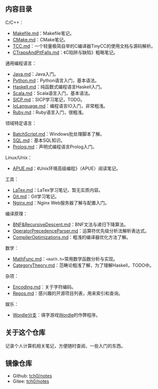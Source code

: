 ## 内容目录

C/C++：
- [Makefile.md](Makefile.md)：Makefile笔记。
- [CMake.md](CMake.md)：CMake笔记。
- [TCC.md](TCC.md)：一个轻量极简自举的C编译器TinyCC的使用文档与源码解析。
- [CTrapsAndPitFalls.md](CTrapsAndPitFalls.md)：《C陷阱与缺陷》粗略笔记。

通用编程语言：
- [Java.md](Java.md)：Java入门。
- [Python.md](Python.md)：Python语言入门，基本语法。
- [Haskell.md](Haskell.md)：纯函数式编程语言Haskell入门。
- [Scala.md](Scala.md)：Scala语言入门，基本语法。
- [SICP.md](SICP.md)：SICP学习笔记，TODO。
- [IoLanguage.md](IoLanguage.md)：编程语言IO入门，非常粗浅。
- [Ruby.md](Ruby.md)：Ruby语言入门，很粗浅。

领域特定语言：
- [BatchScript.md](BatchScript.md)：Windows批处理脚本了解。
- [SQL.md](SQL.md)：基本SQL知识。
- [Prolog.md](Prolog.md)：声明式编程语言Prolog入门。

Linux/Unix：
- [APUE.md](APUE.md)：《Unix环境高级编程》（APUE）阅读笔记。

工具：
- [LaTex.md](LaTeX.md)：LaTex学习笔记，暂无实质内容。
- [Git.md](Git.md)：Git学习笔记。
- [Nginx.md](Nginx.md)：Nginx Web服务器了解与配置入门。

编译原理：
- [BNF&RecursiveDescent.md](BNF&RecursiveDescent.md)：BNF文法与递归下降算法。
- [OperatorPrecedenceParser.md](OperatorPrecedenceParser.md)：运算符优先级分析法解析表达式。
- [CompilerOptimizations.md](CompilerOptimizations.md)：粗浅的编译器优化方法了解。

数学：
- [MathFunc.md](MathFunc.md)：`<math.h>`常用数学函数分析与实现。
- [CategoryTheory.md](CategoryTheory.md)：范畴论粗浅了解，为了理解Haskell，TODO中。

杂项：
- [Encoding.md](Encoding.md)：关于字符编码。
- [Repos.md](Repos.md)：感兴趣的开源项目列表，用来索引和查询。

娱乐：
- [Wordle分支](../../tree/Wordle/)：填字游戏[Wordle](https://www.nytimes.com/games/wordle/index.html)的作弊程序。

## 关于这个仓库

记录个人计算机相关笔记，方便随时查阅，一些入门的东西。

## 镜像仓库

- Github: [tch0/notes](https://github.com/tch0/notes)
- Gitee: [tch0/notes](https://gitee.com/tch0/notes)